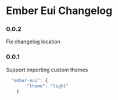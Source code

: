 # Ember Eui Changelog

### 0.0.2
Fix changelog location

### 0.0.1
Support importing custom themes

```ts
  "ember-eui": {
        "theme": "light"
    }

```
